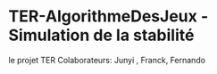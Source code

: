# TER-AlgorithmeDesJeux - Simulation de la stabilité
le projet TER
Colaborateurs: Junyi , Franck, Fernando
